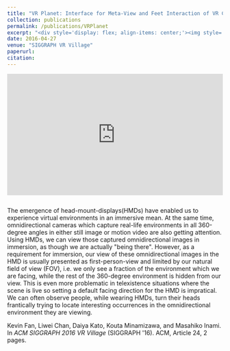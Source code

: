 ```yaml
---
title: "VR Planet: Interface for Meta-View and Feet Interaction of VR Contents"
collection: publications
permalink: /publications/VRPlanet
excerpt: "<div style='display: flex; align-items: center;'><img style='float: left; margin-right: 20px; margin-bottom: 10px;' src='/images/vrplanet.png'>VR planet is a novel XR interface located at one's feet, and freeing our hands by using feet interaction."
date: 2016-04-27
venue: "SIGGRAPH VR Village"
paperurl:
citation:
---
```


<iframe style="width: 100%; aspect-ratio: 16 / 9; border: none; margin-bottom: 1em;" src="https://www.youtube.com/embed/cpUwvEPnZzM" title="YouTube video player" frameborder="0" allow="accelerometer; autoplay; clipboard-write; encrypted-media; gyroscope; picture-in-picture" allowfullscreen></iframe>

The emergence of head-mount-displays(HMDs) have enabled us to experience virtual environments in an immersive mean. At the same time, omnidirectional cameras which capture real-life environments in all 360-degree angles in either still image or motion video are also getting attention. Using HMDs, we can view those captured omnidirectional images in immersion, as though we are actually "being there". However, as a requirement for immersion, our view of these omnidirectional images in the HMD is usually presented as first-person-view and limited by our natural field of view (FOV), i.e. we only see a fraction of the environment which we are facing, while the rest of the 360-degree environment is hidden from our view. This is even more problematic in telexistence situations where the scene is live so setting a default facing direction for the HMD is impratical. We can often observe people, while wearing HMDs, turn their heads frantically trying to locate interesting occurrences in the omnidirectional environment they are viewing.

Kevin Fan, Liwei Chan, Daiya Kato, Kouta Minamizawa, and Masahiko Inami. In *ACM SIGGRAPH 2016 VR Village* (SIGGRAPH '16). ACM, Article 24, 2 pages.